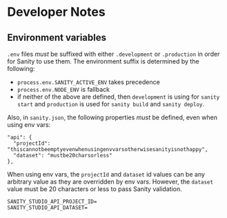 # Developer Notes

## Environment variables
`.env` files _must_ be suffixed with either `.development` or `.production` in order for Sanity to use them. The environment suffix is determined by the following:
* `process.env.SANITY_ACTIVE_ENV` takes precedence
* `process.env.NODE_ENV` is fallback
* if neither of the above are defined, then `development` is using for `sanity start` and `production` is used for `sanity build` and `sanity deploy`.

Also, in `sanity.json`, the following properties _must_ be defined, even when using env vars:
```
"api": {
  "projectId": "thiscannotbeemptyevenwhenusingenvvarsotherwisesanityisnothappy",
  "dataset": "mustbe20charsorless"
},
```
When using env vars, the `projectId` and `dataset` id values can be any arbitrary value as they are overridden by env vars. However, the `dataset` value must be 20 characters or less to pass Sanity validation.
```
SANITY_STUDIO_API_PROJECT_ID=
SANITY_STUDIO_API_DATASET=
```
